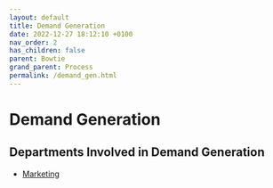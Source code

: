 ```yaml
---
layout: default
title: Demand Generation
date: 2022-12-27 18:12:10 +0100
nav_order: 2
has_children: false
parent: Bowtie
grand_parent: Process
permalink: /demand_gen.html
---
```


# Demand Generation

## Departments Involved in Demand Generation

- [Marketing](/marketing.html)
